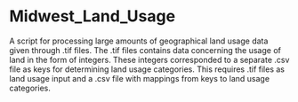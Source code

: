 # Midwest_Land_Usage
A script for processing large amounts of geographical land usage data given through .tif files. 
The .tif files contains data concerning the usage of land in the form of integers. 
These integers corresponded to a separate .csv file as keys for determining land usage categories.
This requires .tif files as land usage input and a .csv file with mappings from keys to land usage categories.
